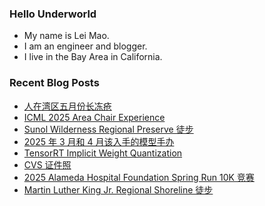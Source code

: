 ### Hello Underworld

- My name is Lei Mao.
- I am an engineer and blogger.
- I live in the Bay Area in California.


### Recent Blog Posts

<!-- BLOG-POST-LIST:START -->
- [人在湾区五月份长冻疮](https://leimao.github.io/essay/%E4%BA%BA%E5%9C%A8%E6%B9%BE%E5%8C%BA%E4%BA%94%E6%9C%88%E4%BB%BD%E9%95%BF%E5%86%BB%E7%96%AE/)
- [ICML 2025 Area Chair Experience](https://leimao.github.io/blog/ICML-2025-Area-Chair-Experience/)
- [Sunol Wilderness Regional Preserve 徒步](https://leimao.github.io/life/Sunol-Wilderness-Regional-Preserve-2025-05-03/)
- [2025 年 3 月和 4 月该入手的模型手办](https://leimao.github.io/essay/2025%E5%B9%B43%E6%9C%88%E5%92%8C4%E6%9C%88%E8%AF%A5%E5%85%A5%E6%89%8B%E7%9A%84%E6%A8%A1%E5%9E%8B%E6%89%8B%E5%8A%9E/)
- [TensorRT Implicit Weight Quantization](https://leimao.github.io/blog/TensorRT-Implicit-Weight-Quantization/)
- [CVS 证件照](https://leimao.github.io/essay/CVS%E8%AF%81%E4%BB%B6%E7%85%A7/)
- [2025 Alameda Hospital Foundation Spring Run 10K 竞赛](https://leimao.github.io/life/2025-Alameda-Hospital-Foundation-Spring-Run-10K/)
- [Martin Luther King Jr. Regional Shoreline 徒步](https://leimao.github.io/life/Martin-Luther-King-Jr-Regional-Shoreline-2025-04-26/)
<!-- BLOG-POST-LIST:END -->
